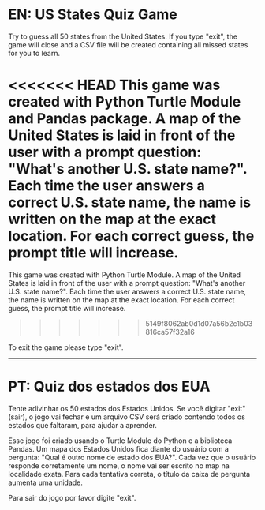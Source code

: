 # EN: US States Quiz Game

Try to guess all 50 states from the United States. If you type "exit", the game will close and a CSV file will be created containing all missed states for you to learn. 

<<<<<<< HEAD
This game was created with Python Turtle Module and Pandas package. A map of the United States is laid in front of the user with a prompt question: "What's another U.S. state name?". Each time the user answers a correct U.S. state name, the name is written on the map at the exact location. For each correct guess, the prompt title will increase. 
=======
This game was created with Python Turtle Module. A map of the United States is laid in front of the user with a prompt question: "What's another U.S. state name?". Each time the user answers a correct U.S. state name, the name is written on the map at the exact location. For each correct guess, the prompt title will increase. 
>>>>>>> 5149f8062ab0d1d07a56b2c1b03816ca57f32a16

To exit the game please type "exit".

---

# PT: Quiz dos estados dos EUA

Tente adivinhar os 50 estados dos Estados Unidos. Se você digitar "exit" (sair), o jogo vai fechar e um arquivo CSV será criado contendo todos os estados que faltaram, para ajudar a aprender. 

Esse jogo foi criado usando o Turtle Module do Python e a biblioteca Pandas. Um mapa dos Estados Unidos fica diante do usuário com a pergunta: "Qual é outro nome de estado dos EUA?". Cada vez que o usuário responde corretamente um nome, o nome vai ser escrito no map na localidade exata. Para cada tentativa correta, o título da caixa de pergunta aumenta uma unidade. 

Para sair do jogo por favor digite "exit". 
